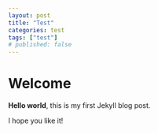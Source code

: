 ```yaml
---
layout: post
title: "Test"
categories: test
tags: ["test"]
# published: false
---
```


# Welcome

**Hello world**, this is my first Jekyll blog post.

I hope you like it!
